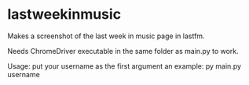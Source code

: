 # lastweekinmusic
Makes a screenshot of the last week in music page in lastfm.

Needs ChromeDriver executable in the same folder as main.py to work.

Usage: put your username as the first argument
an example: py main.py username
